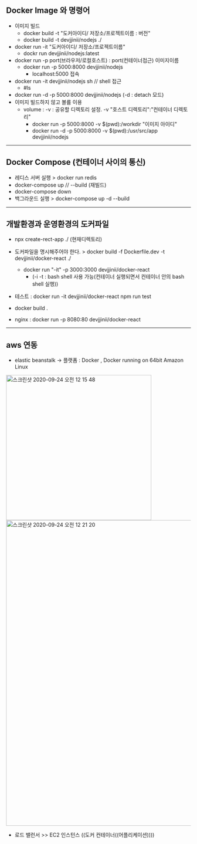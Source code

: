 ## Docker Image 와 명령어

* 이미지 빌드 
    * docker build -t "도커아이디/ 저장소/프로젝트이름 : 버전"
    * docker build -t devjjinii/nodejs ./
* docker run -it "도커아이디/ 저장소/프로젝트이름"
    * dockr run devjjinii/nodejs:latest
* docker run -p port(브라우저/로컬호스트) : port(컨테이너접근) 이미지이름
    * docker run -p 5000:8000 devjjinii/nodejs
        * localhost:5000 접속
* docker run -it devjjinii/nodejs sh // shell 접근
    * #ls 
* docker run -d -p 5000:8000 devjjinii/nodejs (-d : detach 모드)
* 이미지 빌드하지 않고 볼륨 이용
    * volume : -v : 공유할 디렉토리 설정. -v "호스트 디렉토리":"컨테이너 디렉토리"
        * docker run -p 5000:8000 -v $(pwd):/workdir "이미지 아이디"
        * docker run -d -p 5000:8000 -v $(pwd):/usr/src/app devjjinii/nodejs
---
## Docker Compose (컨테이너 사이의 통신)

* 레디스 서버 실행 > docker run redis
* docker-compose up // --build (재빌드)
* docker-compose down
* 백그라운드 실행 >  docker-compose up -d --build

--- 
## 개발환경과 운영환경의 도커파일

* npx create-rect-app ./ (현재디렉토리)
* 도커파일을 명시해주어야 한다. > docker build -f Dockerfile.dev -t devjjinii/docker-react ./
    * docker run "-it" -p 3000:3000 devjjinii/docker-react 
        * (-i -t : bash shell 사용 가능(컨테이너 실행되면서 컨테이너 안의 bash shell 실행))
* 테스트 : docker run -it devjjinii/docker-react npm run test

* docker build .
* nginx : docker run -p 8080:80 devjjinii/docker-react

---
## aws 연동

* elastic beanstalk -> 플랫폼 : Docker , Docker running on 64bit Amazon Linux
<img width="396" alt="스크린샷 2020-09-24 오전 12 15 48" src="https://user-images.githubusercontent.com/53853730/94032769-3ff71f00-fdfb-11ea-807b-c411b873a371.png">
<img width="834" alt="스크린샷 2020-09-24 오전 12 21 20" src="https://user-images.githubusercontent.com/53853730/94033484-f824c780-fdfb-11ea-8610-7363da67feb6.png">

* 로드 밸런서 >> EC2 인스턴스 ((도커 컨테이너((어플리케이션))))
